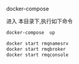 docker-compose 

进入 本目录下,执行如下命令
```bash
docker-compose  up
```

```bash
docker start rmqnamesrv
docker start rmqbroker
docker start rmqconsole
```